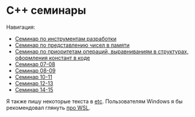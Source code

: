 # C++ семинары

Навигация:
- [Семинар по инструментам разработки](sem01-02)
- [Семинар по представлению чисел в памяти](sem03-04)
- [Семинар по приоритетам операций, выравниваниям в структурах, оформления констант в коде](sem05-06)
- [Семинар 07-08](sem07-08)
- [Семинар 08-09](sem08-09)
- [Семинар 10-11](sem10-11)
- [Семинар 12-13](sem12-13)
- [Семинар 14-15](sem14-15)

Я также пишу некоторые текста в [etc](etc). Пользователям Windows я бы рекомендовал глянуть [про WSL](etc/wsl.md).
